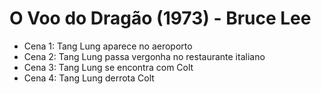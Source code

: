 # O Voo do Dragão (1973) - Bruce Lee

- Cena 1: Tang Lung aparece no aeroporto
- Cena 2: Tang Lung passa vergonha no restaurante italiano
- Cena 3: Tang Lung se encontra com Colt
- Cena 4: Tang Lung derrota Colt
